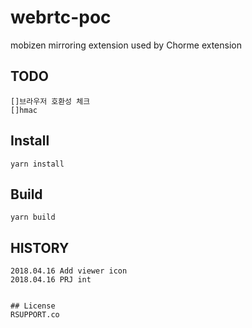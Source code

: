 #  webrtc-poc
mobizen mirroring extension used by Chorme extension



## TODO
```
[]브라우저 호환성 체크
[]hmac
```

## Install
```
yarn install
```

## Build
```
yarn build
```

## HISTORY
```
2018.04.16 Add viewer icon
2018.04.16 PRJ int

```

```

## License
RSUPPORT.co